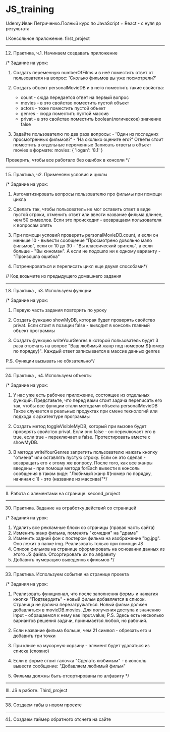 # JS_training

Udemy.Иван Петриченко.Полный курс по JavaScript + React - с нуля до результата

I.Консольное приложение. first_project

---

12. Практика, ч.1. Начинаем создавать приложение

/\* Задание на урок:

1. Создать переменную numberOfFilms и в неё поместить ответ от пользователя на вопрос:
   'Сколько фильмов вы уже посмотрели?'

2. Создать объект personalMovieDB и в него поместить такие свойства:

   - count - сюда передается ответ на первый вопрос
   - movies - в это свойство поместить пустой объект
   - actors - тоже поместить пустой объект
   - genres - сюда поместить пустой массив
   - privat - в это свойство поместить boolean(логическое) значение false

3. Задайте пользователю по два раза вопросы: - 'Один из последних просмотренных фильмов?' - 'На сколько оцените его?'
   Ответы стоит поместить в отдельные переменные
   Записать ответы в объект movies в формате:
   movies: {
   'logan': '8.1'
   }

Проверить, чтобы все работало без ошибок в консоли \*/

---

15. Практика, ч2. Применяем условия и циклы

/\* Задание на урок:

1. Автоматизировать вопросы пользователю про фильмы при помощи цикла

2. Сделать так, чтобы пользователь не мог оставить ответ в виде пустой строки,
   отменить ответ или ввести название фильма длинее, чем 50 символов. Если это происходит -
   возвращаем пользователя к вопросам опять

3. При помощи условий проверить personalMovieDB.count, и если он меньше 10 - вывести сообщение
   "Просмотрено довольно мало фильмов", если от 10 до 30 - "Вы классический зритель", а если больше -
   "Вы киноман". А если не подошло ни к одному варианту - "Произошла ошибка"

4. Потренироваться и переписать цикл еще двумя способами\*/

// Код возьмите из предыдущего домашнего задания

---

18. Практика , ч3. Используем функции

/\* Задание на урок:

1. Первую часть задания повторить по уроку

2. Создать функцию showMyDB, которая будет проверять свойство privat. Если стоит в позиции
   false - выводит в консоль главный объект программы

3. Создать функцию writeYourGenres в которой пользователь будет 3 раза отвечать на вопрос
   "Ваш любимый жанр под номером ${номер по порядку}". Каждый ответ записывается в массив данных
   genres

P.S. Функции вызывать не обязательно\*/

---

24. Практика , ч4. Используем объекты

/\* Задание на урок:

1. У нас уже есть рабочее приложение, состоящее из отдельных функций. Представьте, что
   перед вами стоит задача переписать его так, чтобы все функции стали методами объекта personalMovieDB
   Такое случается в реальных продуктах при смене технологий или подхода к архитектуре программы

2. Создать метод toggleVisibleMyDB, который при вызове будет проверять свойство privat. Если оно false - он
   переключает его в true, если true - переключает в false. Протестировать вместе с showMyDB.

3. В методе writeYourGenres запретить пользователю нажать кнопку "отмена" или оставлять пустую строку.
   Если он это сделал - возвращать его к этому же вопросу. После того, как все жанры введены -
   при помощи метода forEach вывести в консоль сообщения в таком виде:
   "Любимый жанр #(номер по порядку, начиная с 1) - это (название из массива)"\*/

---

II. Работа с элементами на странице. second_project

---

30. Практика. Задание на отработку действий со страницей

/\* Задания на урок:

1. Удалить все рекламные блоки со страницы (правая часть сайта)
2. Изменить жанр фильма, поменять "комедия" на "драма"
3. Изменить задний фон с постером фильма на изображение "bg.jpg". Оно лежит в папке img.
   Реализовать только при помощи JS
4. Список фильмов на странице сформировать на основании данных из этого JS файла.
   Отсортировать их по алфавиту
5. Добавить нумерацию выведенных фильмов \*/

---

33. Практика. Используем события на странице проекта

/\* Задания на урок:

1. Реализовать функционал, что после заполнения формы и нажатия кнопки "Подтвердить" -
   новый фильм добавляется в список. Страница не должна перезагружаться.
   Новый фильм должен добавляться в movieDB.movies.
   Для получения доступа к значению input - обращаемся к нему как input.value;
   P.S. Здесь есть несколько вариантов решения задачи, принимается любой, но рабочий.

2. Если название фильма больше, чем 21 символ - обрезать его и добавить три точки

3. При клике на мусорную корзину - элемент будет удаляться из списка (сложно)

4. Если в форме стоит галочка "Сделать любимым" - в консоль вывести сообщение:
   "Добавляем любимый фильм"

5. Фильмы должны быть отсортированы по алфавиту \*/

---

III. JS в работе. Third_project

---

38. Создаем табы в новом проекте

---

41. Создаем таймер обратного отсчета на сайте

---
